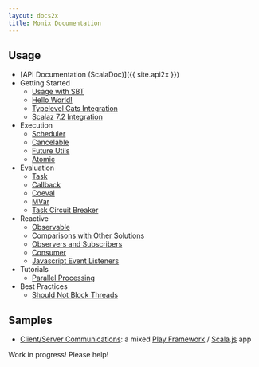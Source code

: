 ```yaml
---
layout: docs2x
title: Monix Documentation
---
```


## Usage

- [API Documentation (ScalaDoc)]({{ site.api2x }})
- Getting Started
  - [Usage with SBT](./intro/usage.html)
  - [Hello World!](./intro/hello-world.html)
  - [Typelevel Cats Integration](./intro/cats.html)
  - [Scalaz 7.2 Integration](./intro/scalaz72.html)
- Execution
  - [Scheduler](./execution/scheduler.html)
  - [Cancelable](./execution/cancelable.html)
  - [Future Utils](./execution/future-utils.html)
  - [Atomic](./execution/atomic.html)
- Evaluation
  - [Task](./eval/task.html)
  - [Callback](./eval/callback.html)
  - [Coeval](./eval/coeval.html)
  - [MVar](./eval/mvar.html)
  - [Task Circuit Breaker](./eval/circuit-breaker.html)
- Reactive
  - [Observable](./reactive/observable.html)
  - [Comparisons with Other Solutions](./reactive/observable-comparisons.html)
  - [Observers and Subscribers](./reactive/observers.html)
  - [Consumer](./reactive/consumer.html)
  - [Javascript Event Listeners](./reactive/javascript.html)
- Tutorials
  - [Parallel Processing](./tutorials/parallelism.html)
- Best Practices
  - [Should Not Block Threads](./best-practices/blocking.html)

## Samples

- [Client/Server Communications](https://github.com/monixio/monix-sample/):
  a mixed [Play Framework](https://www.playframework.com/) /
  [Scala.js](http://www.scala-js.org/) app

Work in progress! Please help!
